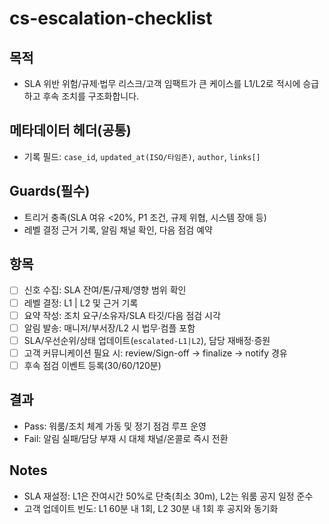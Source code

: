 # cs-escalation-checklist

## 목적
- SLA 위반 위험/규제·법무 리스크/고객 임팩트가 큰 케이스를 L1/L2로 적시에 승급하고 후속 조치를 구조화합니다.

## 메타데이터 헤더(공통)
- 기록 필드: `case_id`, `updated_at(ISO/타임존)`, `author`, `links[]`

## Guards(필수)
- 트리거 충족(SLA 여유 <20%, P1 조건, 규제 위협, 시스템 장애 등)
- 레벨 결정 근거 기록, 알림 채널 확인, 다음 점검 예약

## 항목
- [ ] 신호 수집: SLA 잔여/톤/규제/영향 범위 확인
- [ ] 레벨 결정: L1 | L2 및 근거 기록
- [ ] 요약 작성: 조치 요구/소유자/SLA 타깃/다음 점검 시각
- [ ] 알림 발송: 매니저/부서장/L2 시 법무·컴플 포함
- [ ] SLA/우선순위/상태 업데이트(`escalated-L1|L2`), 담당 재배정·증원
- [ ] 고객 커뮤니케이션 필요 시: review/Sign-off → finalize → notify 경유
- [ ] 후속 점검 이벤트 등록(30/60/120분)

## 결과
- Pass: 워룸/조치 체계 가동 및 정기 점검 루프 운영
- Fail: 알림 실패/담당 부재 시 대체 채널/온콜로 즉시 전환

## Notes
- SLA 재설정: L1은 잔여시간 50%로 단축(최소 30m), L2는 워룸 공지 일정 준수
- 고객 업데이트 빈도: L1 60분 내 1회, L2 30분 내 1회 후 공지와 동기화

